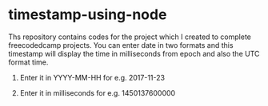 # timestamp-using-node
Ths repository contains codes for the project which I created to complete  freecodedcamp projects. 
You can enter date in two formats and this timestamp will display the time in milliseconds from epoch and also the UTC format time.

1. Enter it in YYYY-MM-HH for e.g. 2017-11-23

2. Enter it in milliseconds for e.g. 1450137600000
